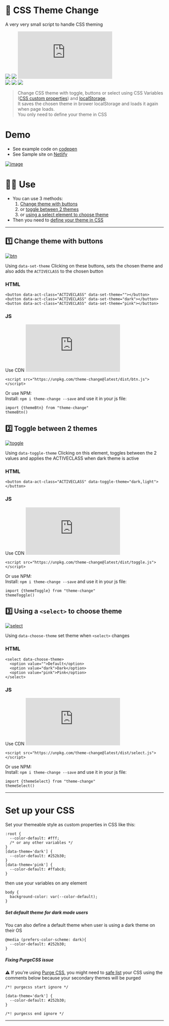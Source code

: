 # 🎨 CSS Theme Change 
A very very small script to handle CSS theming  

[![][build]][build-url] [![][install-size]][install-size-url] [![][js]][js-url]  
[![][npm]][npm-url] [![][dl]][npm-url] [![][commit]][gh-url]  

> Change CSS theme with toggle, buttons or select using CSS Variables ([CSS custom properties](https://developer.mozilla.org/en-US/docs/Web/CSS/--*)) and [localStorage](https://developer.mozilla.org/en-US/docs/Web/API/Window/localStorage).  
It saves the chosen theme in brower localStorage and loads it again when page loads.  
You only need to define your theme in CSS  
  
# Demo  
- See example code on [codepen](https://codepen.io/saadeghi/pen/OJypbNM)
- See Sample site on [Netlify](https://css-theme-changer.netlify.app/)

[![image](https://user-images.githubusercontent.com/7342023/80218042-e3c67e00-8655-11ea-94e8-925d0dcbfd57.gif)](#)


# 👨‍💻 Use  

- You can use 3 methods:
  1. [Change theme with buttons](#1%EF%B8%8F⃣-change-theme-with-buttons)
  2. or [toggle between 2 themes](#2%EF%B8%8F⃣--toggle-between-2-themes)
  3. or [using a select element to choose theme](#3%EF%B8%8F⃣-using-a-select-to-choose-theme)
- Then you need to [define your theme in CSS](#set-up-your-css)

---
## 1️⃣ Change theme with buttons
[![btn](https://user-images.githubusercontent.com/7342023/101527827-c0adcc00-39a3-11eb-9e41-24bfa91ea96c.gif)](#)


Using `data-set-theme`
Clicking on these buttons, sets the chosen theme and also adds the `ACTIVECLASS` to the chosen button

### HTML
```
<button data-act-class="ACTIVECLASS" data-set-theme=""></button>
<button data-act-class="ACTIVECLASS" data-set-theme="dark"></button>
<button data-act-class="ACTIVECLASS" data-set-theme="pink"></button>
```
### JS 
Use CDN [![][btn-js]][btn-js-url]  
```
<script src="https://unpkg.com/theme-change@latest/dist/btn.js"></script>
```
Or use NPM:  
Install: `npm i theme-change --save` and use it in your js file:  
```
import {themeBtn} from "theme-change"
themeBtn()
```

## 2️⃣  Toggle between 2 themes 
[![toggle](https://user-images.githubusercontent.com/7342023/101527821-bf7c9f00-39a3-11eb-822b-7751265a18a5.gif)](#)

Using `data-toggle-theme`
Clicking on this element, toggles between the 2 values and applies the ACTIVECLASS when dark theme is active

### HTML
```
<button data-act-class="ACTIVECLASS" data-toggle-theme="dark,light"></button>
```
### JS 
Use CDN [![][toggle-js]][toggle-js-url]  
```
<script src="https://unpkg.com/theme-change@latest/dist/toggle.js"></script>
```
Or use NPM:  
Install: `npm i theme-change --save` and use it in your js file:  
```
import {themeToggle} from "theme-change"
themeToggle()
```

## 3️⃣ Using a `<select>` to choose theme 
[![select](https://user-images.githubusercontent.com/7342023/101527790-b4297380-39a3-11eb-9173-bc909549d160.gif)](#)

Using `data-choose-theme`
set theme when `<select>` changes
### HTML
```
<select data-choose-theme>
  <option value="">Default</option>
  <option value="dark">Dark</option>
  <option value="pink">Pink</option>
</select>
```
### JS 
Use CDN [![][select-js]][select-js-url]  
```
<script src="https://unpkg.com/theme-change@latest/dist/select.js"></script>
```
Or use NPM:  
Install: `npm i theme-change --save` and use it in your js file:  
```
import {themeSelect} from "theme-change"
themeSelect()
```

---

# Set up your CSS
Set your themeable style as custom properties in CSS like this:  
```
:root {
  --color-default: #fff;
  /* or any other variables */
}
[data-theme='dark'] {
  --color-default: #252b30;
}
[data-theme='pink'] {
  --color-default: #ffabc8;
}
```
then use your variables on any element
```
body {
  background-color: var(--color-default);
}
```
##### Set default theme for dark mode users
You can also define a default theme when user is using a dark theme on their OS
```
@media (prefers-color-scheme: dark){
  --color-default: #252b30;
}
```
##### Fixing PurgeCSS issue
⚠️ If you're using [Purge CSS](https://purgecss.com/), you might need to [safe list](https://purgecss.com/safelisting.html#in-the-css-directly) your CSS using the comments below because your secondary themes will be purged
```
/*! purgecss start ignore */

[data-theme='dark'] {
  --color-default: #252b30;
}

/*! purgecss end ignore */
```

---
[install-size]: https://badgen.net/packagephobia/publish/theme-change?label=package%20install%20size&icon=npm&color=purple
[js]: https://badgen.net/badgesize/normal/https/unpkg.com/theme-change/dist/index.js?label=file%20size&color=purple
[btn-js]: https://badgen.net/badgesize/normal/https/unpkg.com/theme-change/dist/btn.js?label=size&color=purple&scale=0.8
[toggle-js]: https://badgen.net/badgesize/normal/https/unpkg.com/theme-change/dist/toggle.js?label=size&color=purple&scale=0.8
[select-js]: https://badgen.net/badgesize/normal/https/unpkg.com/theme-change/dist/select.js?label=size&color=purple&scale=0.8
[npm]: https://badgen.net/npm/v/theme-change?label=version&color=purple
[dl]: https://badgen.net/npm/dt/theme-change?icon=npm&color=purple
[commit]: https://badgen.net/github/last-commit/saadeghi/theme-change?icon=github&color=purple
[build]: https://badgen.net/github/checks/saadeghi/theme-change?label=build

[build-url]: https://github.com/saadeghi/theme-change/actions
[install-size-url]: https://packagephobia.com/result?p=theme-change
[js-url]: https://unpkg.com/theme-change@latest/dist/index.js
[btn-js-url]: https://unpkg.com/theme-change@latest/dist/btn.js
[toggle-js-url]: https://unpkg.com/theme-change@latest/dist/toggle.js
[select-js-url]: https://unpkg.com/theme-change@latest/dist/select.js
[npm-url]: https://www.npmjs.com/package/theme-change
[gh-url]: https://github.com/saadeghi/theme-change
